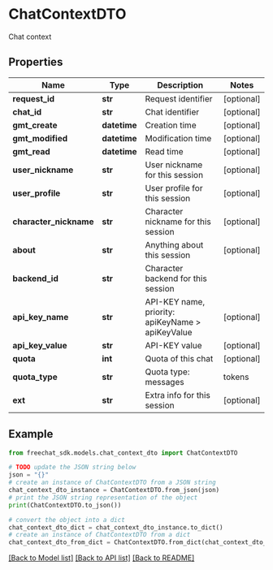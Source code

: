 # ChatContextDTO

Chat context

## Properties

Name | Type | Description | Notes
------------ | ------------- | ------------- | -------------
**request_id** | **str** | Request identifier | [optional] 
**chat_id** | **str** | Chat identifier | [optional] 
**gmt_create** | **datetime** | Creation time | [optional] 
**gmt_modified** | **datetime** | Modification time | [optional] 
**gmt_read** | **datetime** | Read time | [optional] 
**user_nickname** | **str** | User nickname for this session | [optional] 
**user_profile** | **str** | User profile for this session | [optional] 
**character_nickname** | **str** | Character nickname for this session | [optional] 
**about** | **str** | Anything about this session | [optional] 
**backend_id** | **str** | Character backend for this session | 
**api_key_name** | **str** | API-KEY name, priority: apiKeyName &gt; apiKeyValue | [optional] 
**api_key_value** | **str** | API-KEY value | [optional] 
**quota** | **int** | Quota of this chat | [optional] 
**quota_type** | **str** | Quota type: messages | tokens | none (not limited) | [optional] 
**ext** | **str** | Extra info for this session | [optional] 

## Example

```python
from freechat_sdk.models.chat_context_dto import ChatContextDTO

# TODO update the JSON string below
json = "{}"
# create an instance of ChatContextDTO from a JSON string
chat_context_dto_instance = ChatContextDTO.from_json(json)
# print the JSON string representation of the object
print(ChatContextDTO.to_json())

# convert the object into a dict
chat_context_dto_dict = chat_context_dto_instance.to_dict()
# create an instance of ChatContextDTO from a dict
chat_context_dto_from_dict = ChatContextDTO.from_dict(chat_context_dto_dict)
```
[[Back to Model list]](../README.md#documentation-for-models) [[Back to API list]](../README.md#documentation-for-api-endpoints) [[Back to README]](../README.md)


